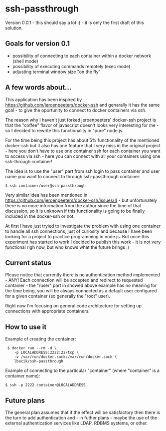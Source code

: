 # ssh-passthrough

Version 0.0.1 - this should say a lot :) - it is only the first draft of this solution.

## Goals for version 0.1

* possibility of connecting to each container within a docker network (shell mode)
* possibility of executing commands remotely (exec mode)
* adjusting terminal window size "on the fly"

## A few words about...

This application has been inspired by https://github.com/jeroenpeeters/docker-ssh and genarally it has the same goal - to give the oportunity to connect to docker containers via ssh.

The reason why I haven't just forked jeroenpeeters' docker-ssh project is that the "coffee" flavor of javascript doesn't looks very interesting for me - so I decided to rewrite this functionality in "pure" node.js.

For the time being this project has about 5% functionality of the mentioned docker-ssh but it also has one feature that I very miss in the original project - here you don't have to use one container ssh for each container you want to access via ssh - here you can connect with all your containers using one ssh-through container!

The idea is to use the "user" part from ssh login to pass container and user name you want to connect to through ssh-passthrough container:

    $ ssh container/user@ssh-passthrough

Very similar idea has been mentioned in https://github.com/jeroenpeeters/docker-ssh/issues/4 - but unfortunately there is no more information from the author since the time of that discussion, so  it is unknown if this functionality is going to be finally included in the docker-ssh or not. 

At first I have just tryied to investigate the problem with using one container to handle all ssh connections, just of curiosity and because I have been looking for  a project to practice programming in node.js. But once this experiment has started to work I decided to publish this work - it is not very functional righ now, but who knows what the future brings :)

## Current status 

Please notice that currently there is no authentication method implemented - ANY! Each connection will be accepted and redirect to requested container - the "/user" part in showed above example has no meaning for the time being, you will be always connected as a default user configured for a given container (so generally the "root" user). 

Right now I'm focusing on general code architecture for setting up connections with appropriate containers.

## How to use it

Example of creating the container:

     $ docker run --rm -d \
        -p LOCALADDRESS:2222:22/tcp \
        -v /var/run/docker.sock:/var/run/docker.sock \
        lbacik/ssh-passthrough

Example of connecting to the particular "container" (where "container" is a container name):

    $ ssh -p 2222 container@LOCALADDRESS

## Future plans

The general plan assumes that if the effect will be satisfactory then there is the turn to add authentication and - in futher plans - maybe the use of the external authentication services like LDAP, RDBMS systems, or other.
